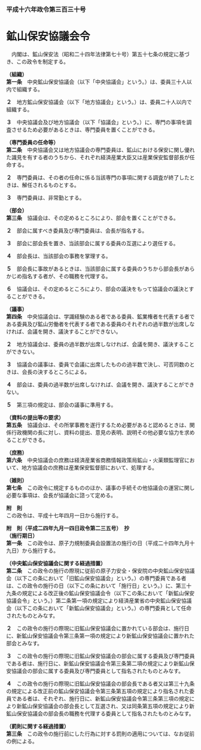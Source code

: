 ### 平成十六年政令第三百三十号  
# 鉱山保安協議会令  
　内閣は、鉱山保安法（昭和二十四年法律第七十号）第五十七条の規定に基づき、この政令を制定する。  
  
**（組織）**  
**第一条**　中央鉱山保安協議会（以下「中央協議会」という。）は、委員三十人以内で組織する。  
  
**２**　地方鉱山保安協議会（以下「地方協議会」という。）は、委員二十人以内で組織する。  
  
**３**　中央協議会及び地方協議会（以下「協議会」という。）に、専門の事項を調査させるため必要があるときは、専門委員を置くことができる。  
  
**（専門委員の任命等）**  
**第二条**　中央協議会又は地方協議会の専門委員は、鉱山における保安に関し優れた識見を有する者のうちから、それぞれ経済産業大臣又は産業保安監督部長が任命する。  
  
**２**　専門委員は、その者の任命に係る当該専門の事項に関する調査が終了したときは、解任されるものとする。  
  
**３**　専門委員は、非常勤とする。  
  
**（部会）**  
**第三条**　協議会は、その定めるところにより、部会を置くことができる。  
  
**２**　部会に属すべき委員及び専門委員は、会長が指名する。  
  
**３**　部会に部会長を置き、当該部会に属する委員の互選により選任する。  
  
**４**　部会長は、当該部会の事務を掌理する。  
  
**５**　部会長に事故があるときは、当該部会に属する委員のうちから部会長があらかじめ指名する者が、その職務を代理する。  
  
**６**　協議会は、その定めるところにより、部会の議決をもって協議会の議決とすることができる。  
  
**（議事）**  
**第四条**　中央協議会は、学識経験のある者である委員、鉱業権者を代表する者である委員及び鉱山労働者を代表する者である委員のそれぞれの過半数が出席しなければ、会議を開き、議決することができない。  
  
**２**　地方協議会は、委員の過半数が出席しなければ、会議を開き、議決することができない。  
  
**３**　協議会の議事は、委員で会議に出席したものの過半数で決し、可否同数のときは、会長の決するところによる。  
  
**４**　部会は、委員の過半数が出席しなければ、会議を開き、議決することができない。  
  
**５**　第三項の規定は、部会の議事に準用する。  
  
**（資料の提出等の要求）**  
**第五条**　協議会は、その所掌事務を遂行するため必要があると認めるときは、関係行政機関の長に対し、資料の提出、意見の表明、説明その他必要な協力を求めることができる。  
  
**（庶務）**  
**第六条**　中央協議会の庶務は経済産業省商務情報政策局鉱山・火薬類監理官において、地方協議会の庶務は産業保安監督部において、処理する。  
  
**（雑則）**  
**第七条**　この政令に規定するもののほか、議事の手続その他協議会の運営に関し必要な事項は、会長が協議会に諮って定める。  
  
**附　則**  
この政令は、平成十七年四月一日から施行する。  
  
**附　則（平成二四年九月一四日政令第二三五号）　抄**  
**（施行期日）**  
**第一条**　この政令は、原子力規制委員会設置法の施行の日（平成二十四年九月十九日）から施行する。  
  
**（中央鉱山保安協議会に関する経過措置）**  
**第二条**　この政令の施行の際現に従前の原子力安全・保安院の中央鉱山保安協議会（以下この条において「旧鉱山保安協議会」という。）の専門委員である者は、この政令の施行の日（以下この条において「施行日」という。）に、第三十九条の規定による改正後の鉱山保安協議会令（以下この条において「新鉱山保安協議会令」という。）第二条第一項の規定により経済産業省の中央鉱山保安協議会（以下この条において「新鉱山保安協議会」という。）の専門委員として任命されたものとみなす。  
  
**２**　この政令の施行の際現に旧鉱山保安協議会に置かれている部会は、施行日に、新鉱山保安協議会令第三条第一項の規定により新鉱山保安協議会に置かれた部会とみなす。  
  
**３**　この政令の施行の際現に旧鉱山保安協議会の部会に属する委員及び専門委員である者は、施行日に、新鉱山保安協議会令第三条第二項の規定により新鉱山保安協議会の部会に属する委員及び専門委員として指名されたものとみなす。  
  
**４**　この政令の施行の際現に旧鉱山保安協議会の部会長である者又は第三十九条の規定による改正前の鉱山保安協議会令第三条第五項の規定により指名された委員である者は、それぞれ、施行日に、新鉱山保安協議会令第三条第三項の規定により新鉱山保安協議会の部会長として互選され、又は同条第五項の規定により新鉱山保安協議会の部会長の職務を代理する委員として指名されたものとみなす。  
  
**（罰則に関する経過措置）**  
**第三条**　この政令の施行前にした行為に対する罰則の適用については、なお従前の例による。  
  
